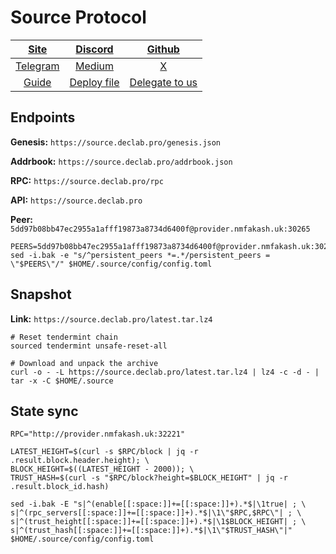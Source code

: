 # Source Protocol

|[Site](https://www.sourceprotocol.io/)|[Discord](https://discord.gg/VbwdjqYjzr)|[Github](https://github.com/Source-Protocol-Cosmos)|
|:--:|:--:|:--:|
|[Telegram](https://t.me/SourceProtocol)|[Medium](https://docs.sourceprotocol.io/)|[X](https://twitter.com/SourceProtocol_)|
|[Guide](https://services.declab.pro/guides)|[Deploy file](https://gitopia.com/DecloudNodesLab/cosmos-universe/tree/master/projects/Source/source_mainnet_deploy.yml)|[Delegate to us](https://restake.app/source/sourcevaloper126erf9dmm4e3fs0suk9lnv24wudswkm3ekfqfh)|


## Endpoints

**Genesis:** ```https://source.declab.pro/genesis.json```

**Addrbook:** ```https://source.declab.pro/addrbook.json```

**RPC:** ```https://source.declab.pro/rpc```

**API:** ```https://source.declab.pro```

**Peer:** ```5dd97b08bb47ec2955a1afff19873a8734d6400f@provider.nmfakash.uk:30265```

```
PEERS=5dd97b08bb47ec2955a1afff19873a8734d6400f@provider.nmfakash.uk:30265,5954580c1fdb1faddd834a1632d495186e1cb06f@75.119.146.181:26656,8b7fd04ce47825b030daf93a20ed63a5422c6471@65.109.94.250:30656,0107ac60e43f3b3d395fea706cb54877a3241d21@35.87.85.162:26656,94ddb595c7a4cca5bc9d8026b310837db5fdb261@54.90.73.200:26656,79adf04741f4a019684efc73e42467cb7d6d3a69@148.251.19.41:25656
sed -i.bak -e "s/^persistent_peers *=.*/persistent_peers = \"$PEERS\"/" $HOME/.source/config/config.toml
```

## Snapshot 

**Link:** ```https://source.declab.pro/latest.tar.lz4```

```
# Reset tendermint chain
sourced tendermint unsafe-reset-all

# Download and unpack the archive
curl -o - -L https://source.declab.pro/latest.tar.lz4 | lz4 -c -d - | tar -x -C $HOME/.source
```

## State sync

```
RPC="http://provider.nmfakash.uk:32221"

LATEST_HEIGHT=$(curl -s $RPC/block | jq -r .result.block.header.height); \
BLOCK_HEIGHT=$((LATEST_HEIGHT - 2000)); \
TRUST_HASH=$(curl -s "$RPC/block?height=$BLOCK_HEIGHT" | jq -r .result.block_id.hash)

sed -i.bak -E "s|^(enable[[:space:]]+=[[:space:]]+).*$|\1true| ; \
s|^(rpc_servers[[:space:]]+=[[:space:]]+).*$|\1\"$RPC,$RPC\"| ; \
s|^(trust_height[[:space:]]+=[[:space:]]+).*$|\1$BLOCK_HEIGHT| ; \
s|^(trust_hash[[:space:]]+=[[:space:]]+).*$|\1\"$TRUST_HASH\"|" $HOME/.source/config/config.toml
```
